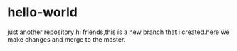# hello-world
just another repository
hi friends,this is a new branch that i created.here we make changes and merge to the master. 
